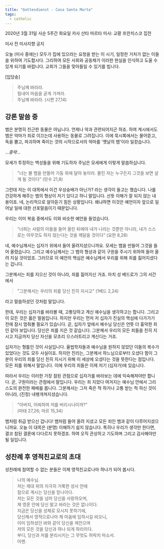 ```yaml
---
title: "Gottesdienst - Casa Santa Marta"
tags:
  - catholic
---
```


2020년 3월 31일 사순 5주간 화요일 카사 산타 마르타 미사: 교황 프란치스코 집전

미사 전 미사지향 공지

오늘 (미사 중에는) 모두가 집에 있으라는 요청을 받는 이 시기,
일정한 거처가 없는 이들을 위하여 기도합시다.
그리하여 모든 사회와 공동체가 이러한 현실을 인식하고
도울 수 있게 되기를 바랍니다.
교회가 그들을 맞아들일 수 있기를 빕니다.

[입당송]

>주님께 바라라.  
>힘내어 마음을 굳게 가져라.  
>주님께 바라라. (시편 27,14)

## 강론 말씀 중

뱀은 분명히 친근한 동물은 아닙니다.
언제나 악과 관련되어지곤 하죠.
하여 계시에서도 뱀은
악마가 죄로 이끄는데 사용하는 동물로 그려집니다.
이에 묵시록에서는
물어뜯고, 독을 뿜고, 파괴하며 죽이는 것의 시작으로서의
악마를 '옛날의 뱀'이라 일컫습니다.

..._중략_...

모세가 투정하는 백성들을 위해 기도하자
주님은 모세에게 이렇게 말씀하십니다.

>"너는 불 뱀을 만들어 기둥 위에 달아 놓아라.
>물린 자는 누구든지 그것을 보면 살게 될 것이다” (민수 21,8)

그런데 저는 이 대목에서
이건 우상숭배가 아닌가? 라는 생각이 들고는 했습니다.
나를 건강하게 해주는 뱀의 형상이 저기 있다고 하니 말입니다.
선뜻 이해가 잘 되지 않는 내용이죠.
네, 논리적으로 알아듣기 힘든 상황입니다.
왜냐하면 이것은 예언이자 앞으로 일어날 일에 대한 선포말씀이기 때문입니다.

우리는 이미 복음 중에서도 이와 비슷한 예언을 들었습니다.

>“너희는 사람의 아들을 들어 올린 뒤에야 내가 나라는 것뿐만 아니라,
>내가 스스로는 아무것도 하지 않는다는 것을 깨달을 것이다” (요한 8,28)

네, 예수님께서는 십자가 위에서 들어 올려지셨으니까요.
모세는 뱀을 만들어 그것을 들어 올렸습니다.
그리고 예수님께서는 그 뱀의 형상과 같이
구원을 주시기 위하여 들어 올려 지실 것이었죠.
그러므로 이 예언의 핵심은
예수님께서 우리를 위해 죄를 짊어지셨다는 겁니다.

그분께서는 죄를 지으신 것이 아니라, 죄를 짊어지신 거죠.
마치 성 베드로가 그의 서간에서

>"그분께서는 우리의 죄를 당신 친히 지시고" (1베드 2,24)

라고 말씀하셨던 것처럼 말입니다.

한데, 우리는 십자가를 바라볼 때,
고통당하고 계신 예수님을 생각하고는 합니다.
그리고 이 모든 것은 옳은 말씀입니다.
하지만 우리는 먼저 저 십자가 진실의 핵심에 다가가기 전에
잠시 멈춰볼 필요가 있습니다.
곧, 십자가 앞에서
예수님 당신은 언뜻 더 흉악한 죄인 같아 보입니다.
당신은 죄를 지은 것 같습니다.
그분께서 우리의 모든 죄들을 친히 지시고
지금까지 당신 자신을 모조리 으스러트리고 계신다는 거죠.

십자가는 형틀인 것이 사실입니다.
율법학자들과 예수님을 원하지 않았던 이들의 복수가 있었다는 것도 모두 사실이죠.
하지만 진리는, 그분께서 하느님으로부터 오셨다 함이
그분이 우리의 죄를 당신 친히 지시기 위해
이 세상에 오셨다는 것을 뜻한다는 점입니다.
모든 죄를 위해서 말입니다.
이에 우리의 죄들은 이제 저기 (십자가)에 있습니다.

따라서 우리는 이러한 가장 참된 관점으로
십자가를 바라보는 데에 익숙해져야만 합니다.
곧, 구원이라는 관점에서 말입니다.
우리는 죄 지었다 여겨지는 예수님 안에서 그리스도의 완전한 패배를 봅니다.
그분께서는 그저 죽은 척 하거나 고통 받는 척 하신 것이 아니라,
(진정) 내팽개쳐지셨습니다.

>"아버지, 어찌하여 저를 버리시나이까?"  
>(마태 27,26; 마르 15,34)

뱀처럼 취급 받으신 겁니다!
뱀처럼 들어 올려 지셨고
모든 죄인 뱀과 같이 다루어지셨으니까요.
오늘 이 대목은 (분명) 이해하기 쉽지 않습니다.
특히나 우리가 생각만 한다면, 결코 참된 결론에 다다르지 못하겠죠.
하여 오직 관상하고 기도하며 그리고 감사해야만 될 일입니다.

## 성찬례 후 영적친교로의 초대

성찬례에 참여할 수 없는 분들은 이제 영적친교로나마 하나가 되어 봅시다.

>나의 예수님.  
>저는 제대 위의 지극히 거룩한 성사 안에  
>참으로 계시는 당신을 믿나이다.  
>저는 모든 것을 넘어 당신을 사랑하오며,  
>제 영혼 안에 당신 말고 바라는 것은 없나이다.  
>지금은 당신을 성체로 모시지 못하기에,  
>당신께서 영적으로나마 제 마음에 임하시길 비오니,  
>이미 임하셨던 바와 같이 당신을 껴안으며  
>저의 모든 것을 당신과 하나 되게 하리이다.  
>부디, 당신과 저를 분리시키는 그 무엇도 허락치 마소서.  
>아멘.
